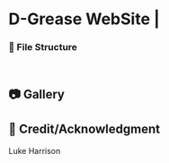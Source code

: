 # D-Grease WebSite |  

###  :file_folder: File Structure

```


```


## :camera: Gallery



## :star2: Credit/Acknowledgment
Luke Harrison 
